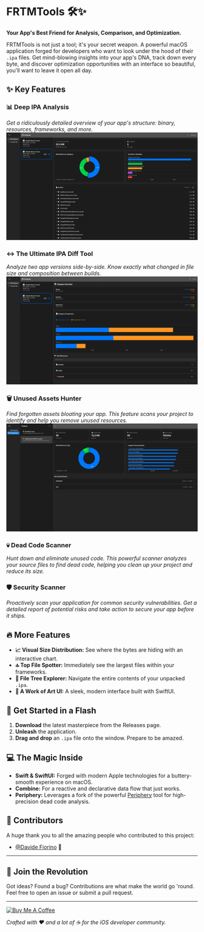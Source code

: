 # FRTMTools 🛠️✨

**Your App's Best Friend for Analysis, Comparison, and Optimization.**

FRTMTools is not just a tool; it's your secret weapon. A powerful macOS application forged for developers who want to look under the hood of their `.ipa` files. Get mind-blowing insights into your app's DNA, track down every byte, and discover optimization opportunities with an interface so beautiful, you'll want to leave it open all day.

## ✨ Key Features

### 📊 Deep IPA Analysis
*Get a ridiculously detailed overview of your app's structure: binary, resources, frameworks, and more.*
![IPA Analysis](.github/Resources/AnalysisViiew.png)

### ↔️ The Ultimate IPA Diff Tool
*Analyze two app versions side-by-side. Know exactly what changed in file size and composition between builds.*
![Compare View](.github/Resources/CompareView.png)

### 🗑️ Unused Assets Hunter
*Find forgotten assets bloating your app. This feature scans your project to identify and help you remove unused resources.*
![Unused Asset Hunter](.github/Resources/UnusedAsset.png)

### 💀 Dead Code Scanner
*Hunt down and eliminate unused code. This powerful scanner analyzes your source files to find dead code, helping you clean up your project and reduce its size.*

### 🛡️ Security Scanner
*Proactively scan your application for common security vulnerabilities. Get a detailed report of potential risks and take action to secure your app before it ships.*

## 🔥 More Features

*   **📈 Visual Size Distribution:** See where the bytes are hiding with an interactive chart.
*   **🔝 Top File Spotter:** Immediately see the largest files within your frameworks.
*   **🌳 File Tree Explorer:** Navigate the entire contents of your unpacked `.ipa`.
*   **🎨 A Work of Art UI:** A sleek, modern interface built with SwiftUI.

## 🚀 Get Started in a Flash

1.  **Download** the latest masterpiece from the Releases page.
2.  **Unleash** the application.
3.  **Drag and drop** an `.ipa` file onto the window. Prepare to be amazed.

## 💻 The Magic Inside

*   **Swift & SwiftUI:** Forged with modern Apple technologies for a buttery-smooth experience on macOS.
*   **Combine:** For a reactive and declarative data flow that just works.
*   **Periphery:** Leverages a fork of the powerful [Periphery](https://github.com/peripheryapp/periphery) tool for high-precision dead code analysis.

## 👥 Contributors

A huge thank you to all the amazing people who contributed to this project:  

- [@Davide Fiorino](https://github.com/DaveFiorino) 🚀

---

## 🙏 Join the Revolution

Got ideas? Found a bug? Contributions are what make the world go 'round. Feel free to open an issue or submit a pull request.

---

[![Buy Me A Coffee](https://www.buymeacoffee.com/assets/img/custom_images/orange_img.png)](https://www.buymeacoffee.com/fratm)


*Crafted with ❤️ and a lot of ☕ for the iOS developer community.*
